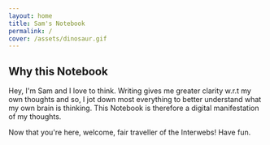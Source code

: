 ```yaml
---
layout: home
title: Sam's Notebook
permalink: /
cover: /assets/dinosaur.gif
---
```


## Why this Notebook

Hey, I'm Sam and I love to think. Writing gives me greater clarity w.r.t my own thoughts and
so, I jot down most everything to better understand what my own brain is thinking.
This Notebook is therefore a digital manifestation of my thoughts. 

Now that you're here, welcome, fair traveller of the Interwebs! Have fun.
